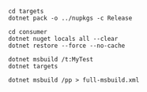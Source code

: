 
    cd targets
    dotnet pack -o ../nupkgs -c Release

    cd consumer
    dotnet nuget locals all --clear
    dotnet restore --force --no-cache

    dotnet msbuild /t:MyTest
    dotnet targets

    dotnet msbuild /pp > full-msbuild.xml
